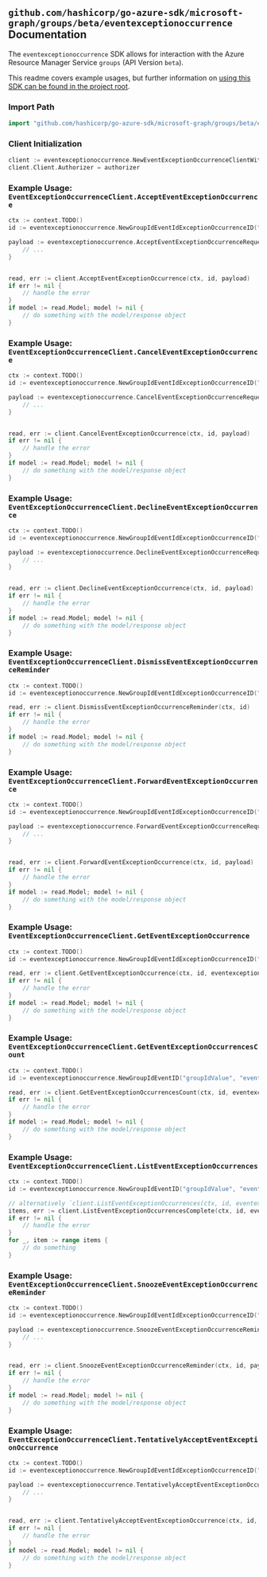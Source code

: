 
## `github.com/hashicorp/go-azure-sdk/microsoft-graph/groups/beta/eventexceptionoccurrence` Documentation

The `eventexceptionoccurrence` SDK allows for interaction with the Azure Resource Manager Service `groups` (API Version `beta`).

This readme covers example usages, but further information on [using this SDK can be found in the project root](https://github.com/hashicorp/go-azure-sdk/tree/main/docs).

### Import Path

```go
import "github.com/hashicorp/go-azure-sdk/microsoft-graph/groups/beta/eventexceptionoccurrence"
```


### Client Initialization

```go
client := eventexceptionoccurrence.NewEventExceptionOccurrenceClientWithBaseURI("https://management.azure.com")
client.Client.Authorizer = authorizer
```


### Example Usage: `EventExceptionOccurrenceClient.AcceptEventExceptionOccurrence`

```go
ctx := context.TODO()
id := eventexceptionoccurrence.NewGroupIdEventIdExceptionOccurrenceID("groupIdValue", "eventIdValue", "eventId1Value")

payload := eventexceptionoccurrence.AcceptEventExceptionOccurrenceRequest{
	// ...
}


read, err := client.AcceptEventExceptionOccurrence(ctx, id, payload)
if err != nil {
	// handle the error
}
if model := read.Model; model != nil {
	// do something with the model/response object
}
```


### Example Usage: `EventExceptionOccurrenceClient.CancelEventExceptionOccurrence`

```go
ctx := context.TODO()
id := eventexceptionoccurrence.NewGroupIdEventIdExceptionOccurrenceID("groupIdValue", "eventIdValue", "eventId1Value")

payload := eventexceptionoccurrence.CancelEventExceptionOccurrenceRequest{
	// ...
}


read, err := client.CancelEventExceptionOccurrence(ctx, id, payload)
if err != nil {
	// handle the error
}
if model := read.Model; model != nil {
	// do something with the model/response object
}
```


### Example Usage: `EventExceptionOccurrenceClient.DeclineEventExceptionOccurrence`

```go
ctx := context.TODO()
id := eventexceptionoccurrence.NewGroupIdEventIdExceptionOccurrenceID("groupIdValue", "eventIdValue", "eventId1Value")

payload := eventexceptionoccurrence.DeclineEventExceptionOccurrenceRequest{
	// ...
}


read, err := client.DeclineEventExceptionOccurrence(ctx, id, payload)
if err != nil {
	// handle the error
}
if model := read.Model; model != nil {
	// do something with the model/response object
}
```


### Example Usage: `EventExceptionOccurrenceClient.DismissEventExceptionOccurrenceReminder`

```go
ctx := context.TODO()
id := eventexceptionoccurrence.NewGroupIdEventIdExceptionOccurrenceID("groupIdValue", "eventIdValue", "eventId1Value")

read, err := client.DismissEventExceptionOccurrenceReminder(ctx, id)
if err != nil {
	// handle the error
}
if model := read.Model; model != nil {
	// do something with the model/response object
}
```


### Example Usage: `EventExceptionOccurrenceClient.ForwardEventExceptionOccurrence`

```go
ctx := context.TODO()
id := eventexceptionoccurrence.NewGroupIdEventIdExceptionOccurrenceID("groupIdValue", "eventIdValue", "eventId1Value")

payload := eventexceptionoccurrence.ForwardEventExceptionOccurrenceRequest{
	// ...
}


read, err := client.ForwardEventExceptionOccurrence(ctx, id, payload)
if err != nil {
	// handle the error
}
if model := read.Model; model != nil {
	// do something with the model/response object
}
```


### Example Usage: `EventExceptionOccurrenceClient.GetEventExceptionOccurrence`

```go
ctx := context.TODO()
id := eventexceptionoccurrence.NewGroupIdEventIdExceptionOccurrenceID("groupIdValue", "eventIdValue", "eventId1Value")

read, err := client.GetEventExceptionOccurrence(ctx, id, eventexceptionoccurrence.DefaultGetEventExceptionOccurrenceOperationOptions())
if err != nil {
	// handle the error
}
if model := read.Model; model != nil {
	// do something with the model/response object
}
```


### Example Usage: `EventExceptionOccurrenceClient.GetEventExceptionOccurrencesCount`

```go
ctx := context.TODO()
id := eventexceptionoccurrence.NewGroupIdEventID("groupIdValue", "eventIdValue")

read, err := client.GetEventExceptionOccurrencesCount(ctx, id, eventexceptionoccurrence.DefaultGetEventExceptionOccurrencesCountOperationOptions())
if err != nil {
	// handle the error
}
if model := read.Model; model != nil {
	// do something with the model/response object
}
```


### Example Usage: `EventExceptionOccurrenceClient.ListEventExceptionOccurrences`

```go
ctx := context.TODO()
id := eventexceptionoccurrence.NewGroupIdEventID("groupIdValue", "eventIdValue")

// alternatively `client.ListEventExceptionOccurrences(ctx, id, eventexceptionoccurrence.DefaultListEventExceptionOccurrencesOperationOptions())` can be used to do batched pagination
items, err := client.ListEventExceptionOccurrencesComplete(ctx, id, eventexceptionoccurrence.DefaultListEventExceptionOccurrencesOperationOptions())
if err != nil {
	// handle the error
}
for _, item := range items {
	// do something
}
```


### Example Usage: `EventExceptionOccurrenceClient.SnoozeEventExceptionOccurrenceReminder`

```go
ctx := context.TODO()
id := eventexceptionoccurrence.NewGroupIdEventIdExceptionOccurrenceID("groupIdValue", "eventIdValue", "eventId1Value")

payload := eventexceptionoccurrence.SnoozeEventExceptionOccurrenceReminderRequest{
	// ...
}


read, err := client.SnoozeEventExceptionOccurrenceReminder(ctx, id, payload)
if err != nil {
	// handle the error
}
if model := read.Model; model != nil {
	// do something with the model/response object
}
```


### Example Usage: `EventExceptionOccurrenceClient.TentativelyAcceptEventExceptionOccurrence`

```go
ctx := context.TODO()
id := eventexceptionoccurrence.NewGroupIdEventIdExceptionOccurrenceID("groupIdValue", "eventIdValue", "eventId1Value")

payload := eventexceptionoccurrence.TentativelyAcceptEventExceptionOccurrenceRequest{
	// ...
}


read, err := client.TentativelyAcceptEventExceptionOccurrence(ctx, id, payload)
if err != nil {
	// handle the error
}
if model := read.Model; model != nil {
	// do something with the model/response object
}
```
